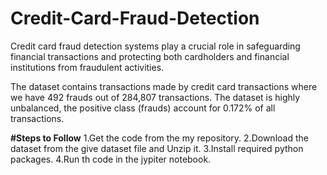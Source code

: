 # Credit-Card-Fraud-Detection
Credit card fraud detection systems play a crucial role in safeguarding financial transactions and protecting both cardholders and financial institutions from fraudulent activities.

The dataset contains transactions made by credit card transactions where we have 492 frauds out of 284,807 transactions. The dataset is highly unbalanced, the positive class (frauds) account for 0.172% of all transactions.

**#Steps to Follow**
1.Get the code from the my repository.
2.Download the dataset from the give dataset file and Unzip it.
3.Install required python packages.
4.Run th code in the jypiter notebook.
